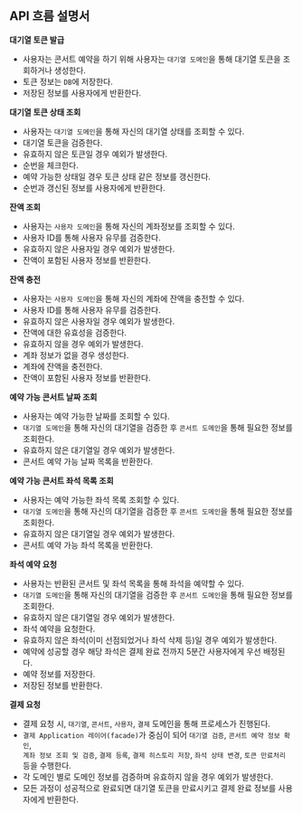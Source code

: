 ## API 흐름 설명서

**대기열 토큰 발급**

- 사용자는 콘서트 예약을 하기 위해 사용자는 `대기열 도메인`을 통해 대기열 토큰을 조회하거나 생성한다.
- 토큰 정보는 `DB`에 저장한다.
- 저장된 정보를 사용자에게 반환한다.


**대기열 토큰 상태 조회**

- 사용자는 `대기열 도메인`을 통해 자신의 대기열 상태를 조회할 수 있다.
- 대기열 토큰을 검증한다.
- 유효하지 않은 토큰일 경우 예외가 발생한다.
- 순번을 체크한다.
- 예약 가능한 상태일 경우 토큰 상태 같은 정보를 갱신한다.
- 순번과 갱신된 정보를 사용자에게 반환한다.


**잔액 조회**

- 사용자는 `사용자 도메인`을 통해 자신의 계좌정보를 조회할 수 있다.
- 사용자 ID를 통해 사용자 유무를 검증한다.
- 유효하지 않은 사용자일 경우 예외가 발생한다.
- 잔액이 포함된 사용자 정보를 반환한다.

**잔액 충전**

- 사용자는 `사용자 도메인`을 통해 자신의 계좌에 잔액을 충전할 수 있다.
- 사용자 ID를 통해 사용자 유무를 검증한다.
- 유효하지 않은 사용자일 경우 예외가 발생한다.
- 잔액에 대한 유효성을 검증한다.
- 유효하지 않을 경우 예외가 발생한다.
- 계좌 정보가 없을 경우 생성한다.
- 계좌에 잔액을 충전한다.
- 잔액이 포함된 사용자 정보를 반환한다.

**예약 가능 콘서트 날짜 조회**

- 사용자는 예약 가능한 날짜를 조회할 수 있다.
- `대기열 도메인`을 통해 자신의 대기열을 검증한 후 `콘서트 도메인`을 통해 필요한 정보를 조회한다.
- 유효하지 않은 대기열일 경우 예외가 발생한다.
- 콘서트 예약 가능 날짜 목록을 반환한다.


**예약 가능 콘서트 좌석 목록 조회**
- 사용자는 예약 가능한 좌석 목록 조회할 수 있다.
- `대기열 도메인`을 통해 자신의 대기열을 검증한 후 `콘서트 도메인`을 통해 필요한 정보를 조회한다.
- 유효하지 않은 대기열일 경우 예외가 발생한다.
- 콘서트 예약 가능 좌석 목록을 반환한다.

**좌석 예약 요청**
- 사용자는 반환된 콘서트 및 좌석 목록을 통해 좌석을 예약할 수 있다.
- `대기열 도메인`을 통해 자신의 대기열을 검증한 후 `콘서트 도메인`을 통해 필요한 정보를 조회한다.
- 유효하지 않은 대기열일 경우 예외가 발생한다.
- 좌석 예약을 요청한다.
- 유효하지 않은 좌석(이미 선점되었거나 좌석 삭제 등)일 경우 예외가 발생한다.
- 예약에 성공할 경우 해당 좌석은 결제 완료 전까지 5분간 사용자에게 우선 배정된다.
- 예약 정보를 저장한다.
- 저장된 정보를 반환한다.


**결제 요청**
- 결제 요청 시, `대기열`, `콘서트`, `사용자`, `결제` 도메인을 통해 프로세스가 진행된다.
- `결제 Application 레이어(facade)`가 중심이 되어 `대기열 검증`, `콘서트 예약 정보 확인`,   
  `계좌 정보 조회 및 검증`, `결제 등록`, `결제 히스토리 저장`, `좌석 상태 변경`, `토큰 만료처리` 등을 수행한다.
- 각 도메인 별로 도메인 정보를 검증하며 유효하지 않을 경우 예외가 발생한다.
- 모든 과정이 성공적으로 완료되면 대기열 토큰을 만료시키고 결제 완료 정보를 사용자에게 반환한다.
